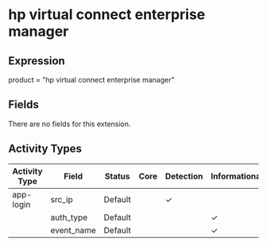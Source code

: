 hp virtual connect enterprise manager
=====================================

Expression
----------

product = "hp virtual connect enterprise manager"

Fields
------

There are no fields for this extension.

Activity Types
--------------

| Activity Type | Field      | Status  | Core | Detection | Informational |
| ------------- | ---------- | ------- | ---- | --------- | ------------- |
| app-login     | src_ip     | Default |      | &#10003;  |               |
|               | auth_type  | Default |      |           | &#10003;      |
|               | event_name | Default |      |           | &#10003;      |

